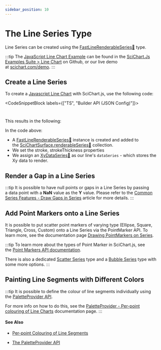 ```yaml
---
sidebar_position: 10
---
```


# The Line Series Type

Line Series can be created using the [FastLineRenderableSeries:blue_book:](https://www.scichart.com/documentation/js/current/typedoc/classes/fastlinerenderableseries.html) type.

:::tip
The [JavaScript Line Chart Example](https://www.scichart.com/demo/javascript/line-chart) can be found in the [SciChart.Js Examples Suite > Line Chart](https://github.com/ABTSoftware/SciChart.JS.Examples/tree/master/Examples/src/components/Examples/Charts2D/BasicChartTypes/LineChart) on Github, or our live demo at [scichart.com/demo](https://www.scichart.com/demo/javascript/line-chart).
:::

<ChartFromSciChartDemo 
    src="https://www.scichart.com/demo/iframe/line-chart" 
    title="Line Series Chart" 
/>

## Create a Line Series

To create a [Javascript Line Chart](https://www.scichart.com/demo/javascript-line-chart) with SciChart.js, use the following code:

<CodeSnippetBlock labels={["TS", "Builder API (JSON Config)"]}>
```ts {27-34} showLineNumbers file=./Basic/demo.ts start=#region_A_start end=#region_A_end
```
```ts {8-18} showLineNumbers file=./Basic/demo.ts start=#region_B_start end=#region_B_end
```
</CodeSnippetBlock>

This results in the following:

<LiveDocSnippet name="./Basic/demo" />

In the code above:

*   A [FastLineRenderableSeries:blue_book:](https://www.scichart.com/documentation/js/current/typedoc/classes/fastlinerenderableseries.html) instance is created and added to the [SciChartSurface.renderableSeries:blue_book:](https://www.scichart.com/documentation/js/current/typedoc/classes/scichartsurface.html#renderableseries) collection.
*   We set the stroke, strokeThickness properties
*   We assign an [XyDataSeries:blue_book:](https://www.scichart.com/documentation/js/current/typedoc/classes/xydataseries.html) as our line's `dataSeries` - which stores the Xy data to render.

## Render a Gap in a Line Series

:::tip
It is possible to have null points or gaps in a Line Series by passing a data point with a **NaN** value as the **Y** value. Please refer to the [Common Series Features - Draw Gaps in Series](/2d-charts/chart-types/common-series-apis/drawing-gaps) article for more details.
:::

## Add Point Markers onto a Line Series

It is possible to put scatter point markers of varying type (Ellipse, Square, Triangle, Cross, Custom) onto a Line Series via the PointMarker API. To learn more, see the documentation page [Drawing PointMarkers on Series](/2d-charts/chart-types/common-series-apis/drawing-point-markers).

:::tip
To learn more about the types of Point Marker in SciChart.js, see the [Point Markers API documentation](/2d-charts/chart-types/common-series-apis/drawing-point-markers).

There is also a dedicated [Scatter Series](/2d-charts/chart-types/xy-scatter-renderable-series) type and a [Bubble Series](/2d-charts/chart-types/fast-bubble-renderable-series) type with some more options.
:::

## Painting Line Segments with Different Colors

:::tip
It is possible to define the colour of line segments individually using the [PaletteProvider API](/2d-charts/chart-types/palette-provider-api/palette-provider-api-overview).

For more info on how to do this, see the [PaletteProvider - Per-point colouring of Line Charts](/2d-charts/chart-types/palette-provider-api/fast-line-segment-renderable-series/index.md) documentation page.
:::

#### See Also
* [Per-point Colouring of Line Segments](/2d-charts/chart-types/palette-provider-api/fast-line-renderable-series)

* [The PaletteProvider API](/2d-charts/chart-types/palette-provider-api/palette-provider-api-overview)
